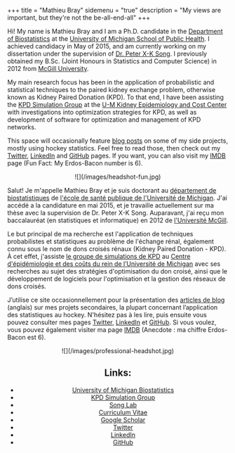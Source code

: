 +++
title = "Mathieu Bray"
sidemenu = "true"
description = "My views are important, but they're not the be-all-end-all"
+++

Hi! My name is Mathieu Bray and I am a Ph.D. candidate in the [Department of Biostatistics](http://sph.umich.edu/biostat/) at the [University of Michigan School of Public Health](https://www.sph.umich.edu/). I achieved candidacy in May of 2015, and am currently working on my dissertation under the supervision of [Dr. Peter X-K Song](http://www.umich.edu/~songlab/). I previously obtained my B.Sc. (Joint Honours in Statistics and Computer Science) in 2012 from [McGill University](https://www.mcgill.ca).

My main research focus has been in the application of probabilistic and statistical techniques to the paired kidney exchange problem, otherwise known as Kidney Paired Donation (KPD). To that end, I have been assisting the [KPD Simulation Group](http://kecc.sph.umich.edu/projects/optimization-and-simulation-kidney-paired-donation-program) at the [U-M Kidney Epidemiology and Cost Center](http://kecc.sph.umich.edu/) with investigations into optimization strategies for KPD, as well as development of software for optimization and management of KPD networks.

This space will occasionally feature [blog posts](https://www.mathieubray.com/post/) on some of my side projects, mostly using hockey statistics. Feel free to read those, then check out my [Twitter](http://twitter.com/mathieubray), [LinkedIn](http://www.linkedin.com/in/mathieubray) and [GitHub](http://github.com/mathieubray) pages. If you want, you can also visit my [IMDB](http://www.imdb.com/name/nm5380395/) page (Fun Fact: My Erdos-Bacon number is 6).

<span style="display:block;text-align:center">
![](/images/headshot-fun.jpg)
</span>


Salut! Je m'appelle Mathieu Bray et je suis doctorant au [département de biostatistiques]((http://sph.umich.edu/biostat/)) de [l'école de santé publique de l'Université de Michigan](https://www.sph.umich.edu/). J'ai accédé a la candidature en mai 2015, et je travaille actuellement sur ma thèse avec la supervision de Dr. Peter X-K Song. Auparavant, j'ai reçu mon baccalauréat (en statistiques et informatique) en 2012 de [l'Université McGill](https://www.mcgill.ca/fr).

Le but principal de ma recherche est l'application de techniques probabilistes et statistiques au problème de l'échange rénal, également connu sous le nom de dons croisés rénaux (Kidney Paired Donation - KPD). À cet effet, j'assiste [le groupe de simulations de KPD](http://kecc.sph.umich.edu/projects/optimization-and-simulation-kidney-paired-donation-program) au [Centre d'épidémiologie et des coûts du rein de l’Université de Michigan](http://kecc.sph.umich.edu/) avec ses recherches au sujet des stratégies d'optimisation du don croisé, ainsi que le développement de logiciels pour l'optimisation et la gestion des réseaux de dons croisés.

J’utilise ce site occasionnellement pour la présentation des [articles de blog](https://www.mathieubray.com/post/) (anglais) sur mes projets secondaires, la plupart concernant l’application des statistiques au hockey. N'hésitez pas à les lire, puis ensuite vous pouvez consulter mes pages [Twitter](http://twitter.com/mathieubray), [LinkedIn](http://www.linkedin.com/in/mathieubray) et [GitHub](http://github.com/mathieubray). Si vous voulez, vous pouvez également visiter ma page [IMDB](http://www.imdb.com/name/nm5380395/) (Anecdote : ma chiffre Erdos-Bacon est 6).



<span style="display:block;text-align:center">
![](/images/professional-headshot.jpg)

## Links:
- [University of Michigan Biostatistics](http://sph.umich.edu/biostat/)
- [KPD Simulation Group](http://kecc.sph.umich.edu/projects/optimization-and-simulation-kidney-paired-donation-program)
- [Song Lab](http://www.umich.edu/~songlab/)
- [Curriculum Vitae](/cv.pdf)
- [Google Scholar](https://scholar.google.com/citations?user=CVB1O1oAAAAJ&hl=en)
- [Twitter](http://twitter.com/mathieubray)
- [LinkedIn](http://www.linkedin.com/in/mathieubray) 
- [GitHub](http://github.com/mathieubray)


